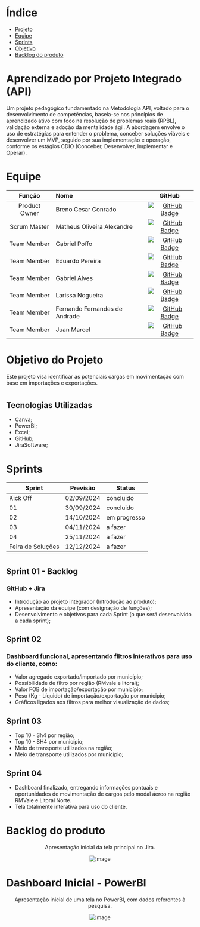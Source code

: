 # Índice

* [Projeto](#Projeto-API)
* [Equipe](#equipe)
* [Sprints](#Sprints)
* [Objetivo](#Objetivo-do-Projeto)
* [Backlog do produto](#Backlog-do-produto)


# Aprendizado por Projeto Integrado (API) 
Um projeto pedagógico fundamentado na Metodologia API, voltado para o desenvolvimento de competências, baseia-se nos princípios de aprendizado ativo com foco na resolução de problemas reais (RPBL), validação externa e adoção da mentalidade ágil.
A abordagem envolve o uso de estratégias para entender o problema, conceber soluções viáveis e desenvolver um MVP, seguido por sua implementação e operação, conforme os estágios CDIO (Conceber, Desenvolver, Implementar e Operar).

# Equipe
|    Função     | Nome                                  |                                                                                                                                                      GitHub                                                                                                                                                      |
| :-----------: | :------------------------------------ | :-------------------------------------------------------------------------------------------------------------------------------------------------------------------------------------------------------------------------------------------------------------------------------------------------------------------------: |
| Product Owner | Breno Cesar Conrado|    [![GitHub Badge](https://img.shields.io/badge/GitHub-111217?style=flat-square&logo=github&logoColor=white)](https://github.com/BrenoConrado15)              |
| Scrum Master  | Matheus Oliveira Alexandre |     [![GitHub Badge](https://img.shields.io/badge/GitHub-111217?style=flat-square&logo=github&logoColor=white)](https://github.com/MatheusAlexandre1204)     |
| Team Member   | Gabriel Poffo              |        [![GitHub Badge](https://img.shields.io/badge/GitHub-111217?style=flat-square&logo=github&logoColor=white)](https://github.com/gabrielpoffo)        |
|  Team Member  | Eduardo Pereira                 |          [![GitHub Badge](https://img.shields.io/badge/GitHub-111217?style=flat-square&logo=github&logoColor=white)](https://github.com/ddoardo)        |
|  Team Member  | Gabriel Alves              |    [![GitHub Badge](https://img.shields.io/badge/GitHub-111217?style=flat-square&logo=github&logoColor=white)](https://github.com/gabrieltn16)   |
|  Team Member  | Larissa Nogueira   |          [![GitHub Badge](https://img.shields.io/badge/GitHub-111217?style=flat-square&logo=github&logoColor=white)](https://github.com/Larih13)          |
|  Team Member  | Fernando Fernandes de Andrade   |          [![GitHub Badge](https://img.shields.io/badge/GitHub-111217?style=flat-square&logo=github&logoColor=white)]( 0 )          |
|  Team Member  | Juan Marcel   |          [![GitHub Badge](https://img.shields.io/badge/GitHub-111217?style=flat-square&logo=github&logoColor=white)](https://github.com/Juanmarcelg )          |

# Objetivo do Projeto
Este projeto visa identificar as potenciais cargas em movimentação com base em importações e exportações.
#
## Tecnologias Utilizadas
* Canva;
* PowerBI;
* Excel;
* GitHub;
* JiraSoftware;

# Sprints

Sprint | Previsão | Status|
|------|--------|------|
|Kick Off | 02/09/2024 | concluido|
|01 | 30/09/2024 | concluido| 
|02|  14/10/2024| em progresso |
|03| 04/11/2024 | a fazer|
|04| 25/11/2024|a fazer |
|Feira de Soluções|12/12/2024 |a fazer |

#

## Sprint 01 - Backlog
### GitHub + Jira
*  Introdução ao projeto integrador (Introdução ao produto);
*  Apresentação da equipe (com designação de funções);
*  Desenvolvimento e objetivos para cada Sprint (o que será desenvolvido a cada sprint);

## Sprint 02 
### Dashboard funcional, apresentando filtros interativos para uso do cliente, como:
  *  Valor agregado exportado/importado por município;
  *  Possibilidade de filtro por região (RMvale e litoral);
  *  Valor FOB de importação/exportação por município;
  *  Peso (Kg - Líquido) de importação/exportação por munícipio;
  *  Gráficos ligados aos filtros para melhor visualização de dados;
    
## Sprint 03 
  * Top 10 - Sh4 por região;
  * Top 10 - SH4 por município;
  * Meio de transporte utilizados na região;
  * Meio de transporte utilizados por município;

## Sprint 04 
  * Dashboard finalizado, entregando informações pontuais e oportunidades de movimentação de cargos pelo modal áereo na região RMVale e Litoral Norte.
  * Tela totalmente interativa para uso do cliente.



# Backlog do produto
  
<div align="center">
Apresentação inicial da tela principal no Jira.
 
![image](https://github.com/user-attachments/assets/90cf654b-b798-4ed9-b9e9-d012c49d9d7c)

</div>


# Dashboard Inicial - PowerBI

<div align="center">
Apresentação inicial de uma tela no PowerBI, com dados referentes à pesquisa.

![image](https://github.com/user-attachments/assets/ac3085f2-52a2-4665-a12b-f001138a9ba2)

</div>




